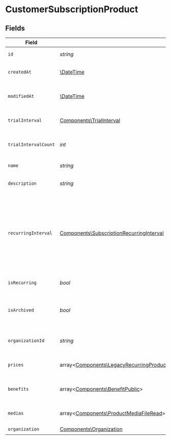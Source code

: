 # CustomerSubscriptionProduct


## Fields

| Field                                                                                                                                                                                                                                                                                                                                | Type                                                                                                                                                                                                                                                                                                                                 | Required                                                                                                                                                                                                                                                                                                                             | Description                                                                                                                                                                                                                                                                                                                          |
| ------------------------------------------------------------------------------------------------------------------------------------------------------------------------------------------------------------------------------------------------------------------------------------------------------------------------------------ | ------------------------------------------------------------------------------------------------------------------------------------------------------------------------------------------------------------------------------------------------------------------------------------------------------------------------------------ | ------------------------------------------------------------------------------------------------------------------------------------------------------------------------------------------------------------------------------------------------------------------------------------------------------------------------------------ | ------------------------------------------------------------------------------------------------------------------------------------------------------------------------------------------------------------------------------------------------------------------------------------------------------------------------------------ |
| `id`                                                                                                                                                                                                                                                                                                                                 | *string*                                                                                                                                                                                                                                                                                                                             | :heavy_check_mark:                                                                                                                                                                                                                                                                                                                   | The ID of the object.                                                                                                                                                                                                                                                                                                                |
| `createdAt`                                                                                                                                                                                                                                                                                                                          | [\DateTime](https://www.php.net/manual/en/class.datetime.php)                                                                                                                                                                                                                                                                        | :heavy_check_mark:                                                                                                                                                                                                                                                                                                                   | Creation timestamp of the object.                                                                                                                                                                                                                                                                                                    |
| `modifiedAt`                                                                                                                                                                                                                                                                                                                         | [\DateTime](https://www.php.net/manual/en/class.datetime.php)                                                                                                                                                                                                                                                                        | :heavy_check_mark:                                                                                                                                                                                                                                                                                                                   | Last modification timestamp of the object.                                                                                                                                                                                                                                                                                           |
| `trialInterval`                                                                                                                                                                                                                                                                                                                      | [Components\TrialInterval](../../Models/Components/TrialInterval.md)                                                                                                                                                                                                                                                                 | :heavy_check_mark:                                                                                                                                                                                                                                                                                                                   | The interval unit for the trial period.                                                                                                                                                                                                                                                                                              |
| `trialIntervalCount`                                                                                                                                                                                                                                                                                                                 | *int*                                                                                                                                                                                                                                                                                                                                | :heavy_check_mark:                                                                                                                                                                                                                                                                                                                   | The number of interval units for the trial period.                                                                                                                                                                                                                                                                                   |
| `name`                                                                                                                                                                                                                                                                                                                               | *string*                                                                                                                                                                                                                                                                                                                             | :heavy_check_mark:                                                                                                                                                                                                                                                                                                                   | The name of the product.                                                                                                                                                                                                                                                                                                             |
| `description`                                                                                                                                                                                                                                                                                                                        | *string*                                                                                                                                                                                                                                                                                                                             | :heavy_check_mark:                                                                                                                                                                                                                                                                                                                   | The description of the product.                                                                                                                                                                                                                                                                                                      |
| `recurringInterval`                                                                                                                                                                                                                                                                                                                  | [Components\SubscriptionRecurringInterval](../../Models/Components/SubscriptionRecurringInterval.md)                                                                                                                                                                                                                                 | :heavy_check_mark:                                                                                                                                                                                                                                                                                                                   | The recurring interval of the product. If `None`, the product is a one-time purchase.Note that the `day` and `week` values are for internal Polar staff use only.                                                                                                                                                                    |
| `isRecurring`                                                                                                                                                                                                                                                                                                                        | *bool*                                                                                                                                                                                                                                                                                                                               | :heavy_check_mark:                                                                                                                                                                                                                                                                                                                   | Whether the product is a subscription.                                                                                                                                                                                                                                                                                               |
| `isArchived`                                                                                                                                                                                                                                                                                                                         | *bool*                                                                                                                                                                                                                                                                                                                               | :heavy_check_mark:                                                                                                                                                                                                                                                                                                                   | Whether the product is archived and no longer available.                                                                                                                                                                                                                                                                             |
| `organizationId`                                                                                                                                                                                                                                                                                                                     | *string*                                                                                                                                                                                                                                                                                                                             | :heavy_check_mark:                                                                                                                                                                                                                                                                                                                   | The ID of the organization owning the product.                                                                                                                                                                                                                                                                                       |
| `prices`                                                                                                                                                                                                                                                                                                                             | array<[Components\LegacyRecurringProductPriceFixed\|Components\LegacyRecurringProductPriceCustom\|Components\LegacyRecurringProductPriceFree\|Components\ProductPriceFixed\|Components\ProductPriceCustom\|Components\ProductPriceFree\|Components\ProductPriceMeteredUnit](../../Models/Components/CustomerSubscriptionProductPrices.md)> | :heavy_check_mark:                                                                                                                                                                                                                                                                                                                   | List of prices for this product.                                                                                                                                                                                                                                                                                                     |
| `benefits`                                                                                                                                                                                                                                                                                                                           | array<[Components\BenefitPublic](../../Models/Components/BenefitPublic.md)>                                                                                                                                                                                                                                                          | :heavy_check_mark:                                                                                                                                                                                                                                                                                                                   | List of benefits granted by the product.                                                                                                                                                                                                                                                                                             |
| `medias`                                                                                                                                                                                                                                                                                                                             | array<[Components\ProductMediaFileRead](../../Models/Components/ProductMediaFileRead.md)>                                                                                                                                                                                                                                            | :heavy_check_mark:                                                                                                                                                                                                                                                                                                                   | List of medias associated to the product.                                                                                                                                                                                                                                                                                            |
| `organization`                                                                                                                                                                                                                                                                                                                       | [Components\Organization](../../Models/Components/Organization.md)                                                                                                                                                                                                                                                                   | :heavy_check_mark:                                                                                                                                                                                                                                                                                                                   | N/A                                                                                                                                                                                                                                                                                                                                  |